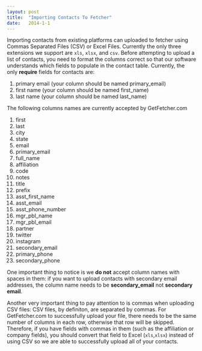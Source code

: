 ```yaml
---
layout: post
title:  "Importing Contacts To Fetcher"
date:   2014-1-1
---
```


Importing contacts from existing platforms can uploaded to fetcher using Commas Separated Files (CSV) or Excel Files. Currently the only three extensions we support are `xls`, `xlsx`, and `csv`. Before attempting to upload a list of contacts, you need to format the columns correct so that our software understands which fields to populate in the contact table. Currently, the only **require** fields for contacts are:

1. primary email (your column should be named primary_email)
1. first name (your column should be named first_name)
1. last name (your column should be named last_name)

The following columns names are currently accepted by GetFetcher.com


1. first
1. last
1. city
1. state
1. email
1. primary_email
1. full_name
1. affiliation
1. code
1. notes
1. title
1. prefix
1. asst_first_name
1. asst_email
1. asst_phone_number
1. mgr_pbl_name
1. mgr_pbl_email
1. partner
1. twitter
1. instagram
1. secondary_email
1. primary_phone
1. secondary_phone

One important thing to notice is we **do not** accept column names with spaces in them: if you want to upload contacts with secondary email addresses, the column name needs to be **secondary_email** not **secondary email**.

Another very important thing to pay attention to is commas when uploading CSV files: CSV files, by definiton, are separated by commas. For GetFetcher.com to successfully upload your file, there needs to be the same number of columns in each row, otherwise that row will be skipped. Therefore, if you have fields with commas in them (such as the affiliation or company fields), you should convert that field to Excel (`xls`,`xlsx`) instead of using CSV so we are  able to successfully upload all of your contacts.
